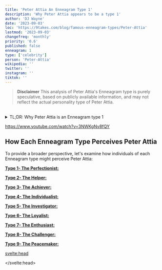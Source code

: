 ```yaml
---
title: 'Peter Attia An Enneagram Type 1'
description: 'Why Peter Attia appears to be a type 1'
author: 'DJ Wayne'
date: '2023-09-03'
loc: 'https://9takes.com/blog/famous-enneagram-types/Peter-Attia'
lastmod: '2023-09-03'
changefreq: 'monthly'
priority: '0.6'
published: false
enneagram: 1
type: ['celebrity']
person: 'Peter-Attia'
wikipedia: ''
twitter: ''
instagram: ''
tiktok: ''
---
```


<!-- // notes:  -->

<script>
	import  PopCard  from "../../../lib/components/atoms/PopCard.svelte";
</script>

<p class="firstLetter"></p>

> **Disclaimer** This analysis of Peter Attia's Enneagram type is purely speculative, based on publicly available information, and may not reflect the actual personality type of Peter Attia.

<div
	style="display: flex;
    justify-content: center;
    margin: 1rem 0;
	"
>
	<PopCard
		image={`/types/1s/${'Peter-Attia'}.webp`}
		showIcon={false}
		displayText="Peter Attia"
		subtext=""
	/>
</div>

<details>
<summary class="accordion">TL;DR: Why Peter Attia is an Enneagram type 1 </summary>
<div class="panel">
<ul>
<li>
</li>
<li>
</li>
<li>
</li>
<li>
</li>
</ul>
  </div>
</details>

https://www.youtube.com/watch?v=3NWKgNv8fQY

## How Each Enneagram Type Perceives Peter Attia

To provide a broader perspective, let's examine how individuals of each Enneagram type might perceive Peter Attia:

<article>
	<a href="/blog/enneagram/enneagram-type-1"><b>Type 1- The Perfectionist:</b></a>
  <p></p>
</article>
<article>
	<a href="/blog/enneagram/enneagram-type-2"><b>Type 2- The Helper:</b></a>
  <p></p>
</article>
<article>
	<a href="/blog/enneagram/enneagram-type-3"><b>Type 3- The Achiever:</b></a>
  <p></p>
</article>
<article>
	<a href="/blog/enneagram/enneagram-type-4"><b>Type 4- The Individualist:</b></a>
  <p></p>
</article>
<article>
	<a href="/blog/enneagram/enneagram-type-5"><b>Type 5- The Investigator:</b></a>
  <p></p>
</article>
<article>
	<a href="/blog/enneagram/enneagram-type-6"><b>Type 6- The Loyalist:</b></a>
  <p></p>
</article>
<article>
	<a href="/blog/enneagram/enneagram-type-7"><b>Type 7- The Enthusiast:</b></a>
  <p></p>
</article>
<article>
	<a href="/blog/enneagram/enneagram-type-8"><b>Type 8- The Challenger:</b></a>
  <p></p>
</article>
<article>
	<a href="/blog/enneagram/enneagram-type-9"><b>Type 9- The Peacemaker:</b></a>
  <p></p>
</article>

<svelte:head>

<script type="application/ld+json">

</script>

</svelte:head>

<style lang="scss"></style>
